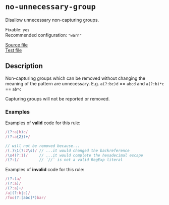# `no-unnecessary-group`

Disallow unnecessary non-capturing groups.

Fixable: `yes` <br> Recommended configuration: `"warn"`

[Source file](https://github.com/RunDevelopment/eslint-plugin-clean-regex/blob/master/lib/rules/no-unnecessary-group.js) <br> [Test file](https://github.com/RunDevelopment/eslint-plugin-clean-regex/blob/master/tests/lib/rules/no-unnecessary-group.js)


## Description

Non-capturing groups which can be removed without changing the meaning of the pattern are unnecessary.
E.g. `a(?:bc)d` == `abcd` and `a(?:b)*c` == `ab*c`

Capturing groups will not be reported or removed.

### Examples

Examples of __valid__ code for this rule:

```js
/(?:a|b)c/
/(?:a{2})+/

// will not be removed because...
/(.)\1(?:2\s)/ // ...it would changed the backreference
/\x4(?:1)/     // ...it would complete the hexadecimal escape
/(?:)/         // `//` is not a valid RegExp literal
```

Examples of __invalid__ code for this rule:

```js
/(?:)a/
/(?:a)/
/(?:a)+/
/a|(?:b|c)/
/foo(?:[abc]*)bar/
```
